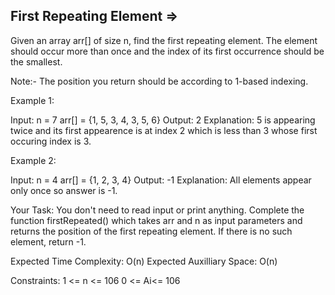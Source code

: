 First Repeating Element  =>
-----------------------



Given an array arr[] of size n, find the first repeating element. The element should occur more than once and the index of its first occurrence should be the smallest.

Note:- The position you return should be according to 1-based indexing. 

Example 1:

Input:
n = 7
arr[] = {1, 5, 3, 4, 3, 5, 6}
Output: 2
Explanation: 
5 is appearing twice and 
its first appearence is at index 2 
which is less than 3 whose first 
occuring index is 3.

Example 2:

Input:
n = 4
arr[] = {1, 2, 3, 4}
Output: -1
Explanation: 
All elements appear only once so 
answer is -1.

Your Task:
You don't need to read input or print anything. Complete the function firstRepeated() which takes arr and n as input parameters and returns the position of the first repeating element. If there is no such element, return -1.
 

Expected Time Complexity: O(n)
Expected Auxilliary Space: O(n)

 

Constraints:
1 <= n <= 106
0 <= Ai<= 106
